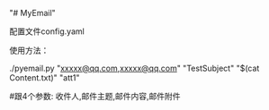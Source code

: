 "# MyEmail" 

配置文件config.yaml

使用方法：

./pyemail.py "xxxxx@qq.com,xxxxx@qq.com" "TestSubject"  "$(cat Content.txt)" "att1"

#跟4个参数: 收件人,邮件主题,邮件内容,邮件附件
